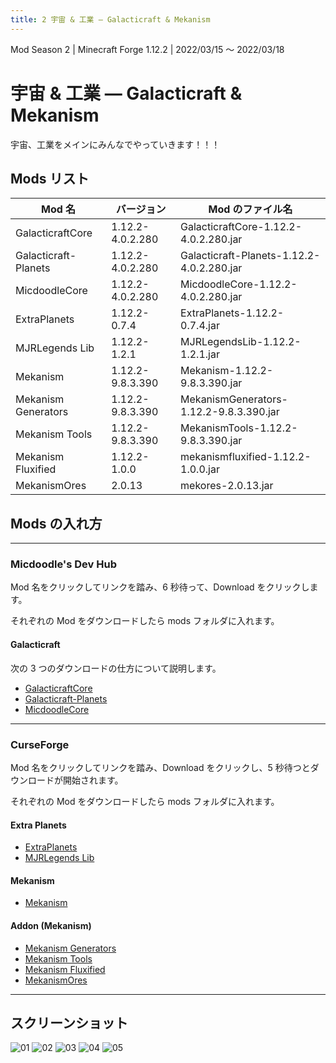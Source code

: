 ```yaml
---
title: 2 宇宙 & 工業 ― Galacticraft & Mekanism
---
```


Mod Season 2 | Minecraft Forge 1.12.2 | 2022/03/15 ～ 2022/03/18

# 宇宙 & 工業 ― Galacticraft & Mekanism

宇宙、工業をメインにみんなでやっていきます！！！

## Mods リスト

| Mod 名               | バージョン       | Mod のファイル名                          |
| -------------------- | ---------------- | ----------------------------------------- |
| GalacticraftCore     | 1.12.2-4.0.2.280 | GalacticraftCore-1.12.2-4.0.2.280.jar     |
| Galacticraft-Planets | 1.12.2-4.0.2.280 | Galacticraft-Planets-1.12.2-4.0.2.280.jar |
| MicdoodleCore        | 1.12.2-4.0.2.280 | MicdoodleCore-1.12.2-4.0.2.280.jar        |
| ExtraPlanets         | 1.12.2-0.7.4     | ExtraPlanets-1.12.2-0.7.4.jar             |
| MJRLegends Lib       | 1.12.2-1.2.1     | MJRLegendsLib-1.12.2-1.2.1.jar            |
| Mekanism             | 1.12.2-9.8.3.390 | Mekanism-1.12.2-9.8.3.390.jar             |
| Mekanism Generators  | 1.12.2-9.8.3.390 | MekanismGenerators-1.12.2-9.8.3.390.jar   |
| Mekanism Tools       | 1.12.2-9.8.3.390 | MekanismTools-1.12.2-9.8.3.390.jar        |
| Mekanism Fluxified   | 1.12.2-1.0.0     | mekanismfluxified-1.12.2-1.0.0.jar        |
| MekanismOres         | 2.0.13           | mekores-2.0.13.jar                        |

## Mods の入れ方

---

### Micdoodle's Dev Hub

Mod 名をクリックしてリンクを踏み、6 秒待って、Download をクリックします。

それぞれの Mod をダウンロードしたら mods フォルダに入れます。

#### Galacticraft

次の 3 つのダウンロードの仕方について説明します。

- [GalacticraftCore](http://micdoodle8.com/download?R2FsYWN0aWNyYWZ0Q29yZS0xLjEyLjItNC4wLjIuMjgwLmphcj9odHRwczovL21pY2Rvb2RsZTguY29tL25ldy1idWlsZHMvR0MtMS4xMi8yODAvR2FsYWN0aWNyYWZ0Q29yZS0xLjEyLjItNC4wLjIuMjgwLmphcj9HQy0xXzEyPzI4MA==)
- [Galacticraft-Planets](https://micdoodle8.com/download?R2FsYWN0aWNyYWZ0LVBsYW5ldHMtMS4xMi4yLTQuMC4yLjI4MC5qYXI/aHR0cHM6Ly9taWNkb29kbGU4LmNvbS9uZXctYnVpbGRzL0dDLTEuMTIvMjgwL0dhbGFjdGljcmFmdC1QbGFuZXRzLTEuMTIuMi00LjAuMi4yODAuamFyP0dDLTFfMTI/Mjgw)
- [MicdoodleCore](http://micdoodle8.com/download?TWljZG9vZGxlQ29yZS0xLjEyLjItNC4wLjIuMjgwLmphcj9odHRwczovL21pY2Rvb2RsZTguY29tL25ldy1idWlsZHMvR0MtMS4xMi8yODAvTWljZG9vZGxlQ29yZS0xLjEyLjItNC4wLjIuMjgwLmphcj9HQy0xXzEyPzI4MA==)

---

### CurseForge

Mod 名をクリックしてリンクを踏み、Download をクリックし、5 秒待つとダウンロードが開始されます。

それぞれの Mod をダウンロードしたら mods フォルダに入れます。

#### Extra Planets

- [ExtraPlanets](https://www.curseforge.com/minecraft/mc-mods/extraplanets/files/3614752)
- [MJRLegends Lib](https://www.curseforge.com/minecraft/mc-mods/mjrlegendslib/files/3344068)

#### Mekanism

- [Mekanism](https://www.curseforge.com/minecraft/mc-mods/mekanism/files/2835175)

#### Addon (Mekanism)

- [Mekanism Generators](https://www.curseforge.com/minecraft/mc-mods/mekanism-generators/files/2835177)
- [Mekanism Tools](https://www.curseforge.com/minecraft/mc-mods/mekanism-tools/files/2835178)
- [Mekanism Fluxified](https://www.curseforge.com/minecraft/mc-mods/mekanism-fluxified/files/3003367)
- [MekanismOres](https://www.curseforge.com/minecraft/mc-mods/mekanismores/files/2884937)

---

## スクリーンショット

![01](https://kpw-cdn.n7s.dev/website-www/3c9f5be0-9b34-49db-a95b-7a31f8166f05/v2/01.webp)
![02](https://kpw-cdn.n7s.dev/website-www/3c9f5be0-9b34-49db-a95b-7a31f8166f05/v2/02.webp)
![03](https://kpw-cdn.n7s.dev/website-www/3c9f5be0-9b34-49db-a95b-7a31f8166f05/v2/03.webp)
![04](https://kpw-cdn.n7s.dev/website-www/3c9f5be0-9b34-49db-a95b-7a31f8166f05/v2/04.webp)
![05](https://kpw-cdn.n7s.dev/website-www/3c9f5be0-9b34-49db-a95b-7a31f8166f05/v2/05.webp)
